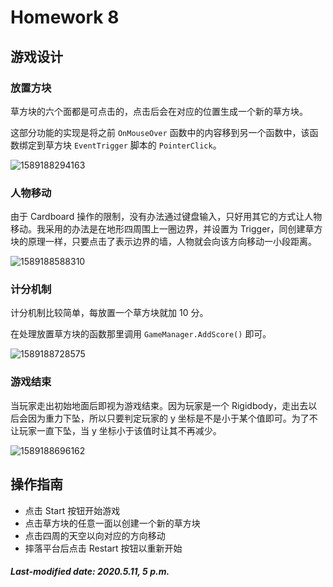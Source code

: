 # Homework 8

## 游戏设计

### 放置方块

草方块的六个面都是可点击的，点击后会在对应的位置生成一个新的草方块。

这部分功能的实现是将之前 `OnMouseOver` 函数中的内容移到另一个函数中，该函数绑定到草方块 `EventTrigger` 脚本的 `PointerClick`。

![1589188294163](./images/1589188294163.png)

### 人物移动

由于 Cardboard 操作的限制，没有办法通过键盘输入，只好用其它的方式让人物移动。我采用的办法是在地形四周围上一圈边界，并设置为 Trigger，同创建草方块的原理一样，只要点击了表示边界的墙，人物就会向该方向移动一小段距离。

![1589188588310](./images/1589188588310.png)

### 计分机制

计分机制比较简单，每放置一个草方块就加 10 分。

在处理放置草方块的函数那里调用 `GameManager.AddScore()` 即可。

![1589188728575](./images/1589188728575.png)

### 游戏结束

当玩家走出初始地面后即视为游戏结束。因为玩家是一个 Rigidbody，走出去以后会因为重力下坠，所以只要判定玩家的 y 坐标是不是小于某个值即可。为了不让玩家一直下坠，当 y 坐标小于该值时让其不再减少。

![1589188696162](./images/1589188696162.png)

## 操作指南

+ 点击 Start 按钮开始游戏
+ 点击草方块的任意一面以创建一个新的草方块
+ 点击四周的天空以向对应的方向移动
+ 摔落平台后点击 Restart 按钮以重新开始

##### Last-modified date: 2020.5.11, 5 p.m.